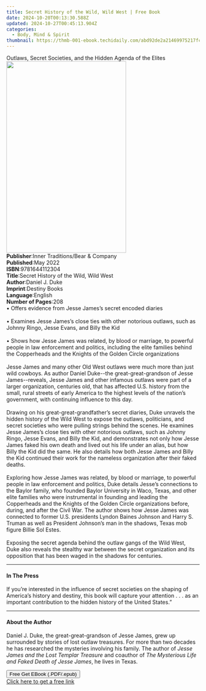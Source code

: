 ```yaml
---
title: Secret History of the Wild, Wild West | Free Book
date: 2024-10-20T00:13:30.588Z
updated: 2024-10-27T00:45:13.904Z
categories:
  - Body, Mind & Spirit
thumbnail: https://thmb-001-ebook.techidaily.com/abd92de2a21469975217fca9cf641155daa4811992d25a716edec41bc2cfb205.jpg
---
```

<main id="book-container">
  <div class="flex flex-col">
    <div class="book-brief flex-1 py-6 px-4 sm:p-6 md:py-10 md:px-8">
      <!-- brief-->
      <div class="book-brief-main">
        Outlaws, Secret Societies, and the Hidden Agenda of the Elites
      </div>
    </div>
    <div
      class="book-meta-info flex-1 grid gap-4 col-start-1 col-end-3 row-start-1 sm:mb-6 sm:grid-cols-4 lg:gap-6 lg:col-start-2 lg:row-end-6 lg:row-span-6 lg:mb-0"
    >
      <div
        class="book-meta-info-left place-content-center mt-4 p-4 text-sm leading-6 col-start-2 col-span-2 dark:text-slate-400"
      >
        <img
          class="w-full h-500 object-cover rounded-lg sm:h-255 sm:col-span-2 lg:col-span-full"
          src="https://img-001-ebook.techidaily.com/3a65e752b2a47628922e0359539696260e38ae96f4166eb3d98e65b93f2ed862.jpg"
          alt=""
          width="312"
          height="500"
        />
      </div>
      <div
        class="book-meta-info-right mt-2 col-start-1 row-start-2 col-span-3 self-center"
      >
        <!-- meta data  -->
        <div class="flex flex-col px-4 md:px-8">
          <div class="flex-1">
            <strong>Publisher</strong>:<span class="px-2"
              >Inner Traditions/Bear &amp; Company</span
            >
          </div>
          <div class="flex-1">
            <strong>Published</strong>:<span class="px-2">May 2022</span>
          </div>
          <div class="flex-1">
            <strong>ISBN</strong>:<span class="px-2">9781644112304</span>
          </div>
          <div class="flex-1">
            <strong>Title</strong>:<span class="px-2"
              >Secret History of the Wild, Wild West</span
            >
          </div>
          <div class="flex-1">
            <strong>Author</strong>:<span class="px-2">Daniel J. Duke</span>
          </div>
          <div class="flex-1">
            <strong>Imprint</strong>:<span class="px-2">Destiny Books</span>
          </div>
          <div class="flex-1">
            <strong>Language</strong>:<span class="px-2">English</span>
          </div>
          <div class="flex-1">
            <strong>Number of Pages</strong>:<span class="px-2">208</span>
          </div>
        </div>
      </div>
    </div>
    <div class="book-description flex-1 py-6 px-4 sm:p-6 md:py-10 md:px-8">
      <div class="book-description-main">
        <div accordion-content="" id="description">
          • Offers evidence from Jesse James’s secret encoded diaries
          <br /><br />• Examines Jesse James’s close ties with other notorious
          outlaws, such as Johnny Ringo, Jesse Evans, and Billy the Kid
          <br /><br />• Shows how Jesse James was related, by blood or marriage,
          to powerful people in law enforcement and politics, including the
          elite families behind the Copperheads and the Knights of the Golden
          Circle organizations <br /><br />Jesse James and many other Old West
          outlaws were much more than just wild cowboys. As author Daniel
          Duke--the great-great-grandson of Jesse James--reveals, Jesse James
          and other infamous outlaws were part of a larger organization,
          centuries old, that has affected U.S. history from the small, rural
          streets of early America to the highest levels of the nation’s
          government, with continuing influence to this day.<br /><br />Drawing
          on his great-great-grandfather’s secret diaries, Duke unravels the
          hidden history of the Wild West to expose the outlaws, politicians,
          and secret societies who were pulling strings behind the scenes. He
          examines Jesse James’s close ties with other notorious outlaws, such
          as Johnny Ringo, Jesse Evans, and Billy the Kid, and demonstrates not
          only how Jesse James faked his own death and lived out his life under
          an alias, but how Billy the Kid did the same. He also details how both
          Jesse James and Billy the Kid continued their work for the nameless
          organization after their faked deaths. <br /><br />Exploring how Jesse
          James was related, by blood or marriage, to powerful people in law
          enforcement and politics, Duke details Jesse’s connections to the
          Baylor family, who founded Baylor University in Waco, Texas, and other
          elite families who were instrumental in founding and leading the
          Copperheads and the Knights of the Golden Circle organizations before,
          during, and after the Civil War. The author shows how Jesse James was
          connected to former U.S. presidents Lyndon Baines Johnson and Harry S.
          Truman as well as President Johnson’s man in the shadows, Texas mob
          figure Billie Sol Estes. <br /><br />Exposing the secret agenda behind
          the outlaw gangs of the Wild West, Duke also reveals the stealthy war
          between the secret organization and its opposition that has been waged
          in the shadows for centuries.
        </div>
        <div class="accordion-fader"></div>
      </div>
    </div>
    <div class="book-excerpts flex-1 py-6 px-4 sm:p-6 md:py-10 md:px-8">
      <!-- excerpts-->
      <div class="book-excerpts-main">
        <hr />
        <h4 class="placeholder placeholder-heading">
          <span>In The Press</span>
        </h4>
        <p>
          If you’re interested in the influence of secret societies on the
          shaping of America’s history and destiny, this book will capture your
          attention . . . as an important contribution to the hidden history of
          the United States.”
        </p>
      </div>
    </div>
    <div class="book-about-author flex-1 py-6 px-4 sm:p-6 md:py-10 md:px-8">
      <!-- about author-->
      <div class="book-main-author-main">
        <hr />
        <h4 class="placeholder placeholder-heading">
          <span>About the Author</span>
        </h4>
        <p>
          Daniel J. Duke, the great-great-grandson of Jesse James, grew up
          surrounded by stories of lost outlaw treasures. For more than two
          decades he has researched the mysteries involving his family. The
          author of <i>Jesse James and the Lost Templar Treasure</i> and
          coauthor of <i>The Mysterious Life and Faked Death of Jesse James</i>,
          he lives in Texas.
        </p>
      </div>
    </div>
    <div class="book-free-get flex-1 py-6 px-4 sm:p-6 md:py-10 md:px-8">
      <button
        id="btn-free-get"
        class="bg-blue-500 hover:bg-blue-700 text-white font-bold py-2 px-4 rounded"
      >
        Free Get EBook (.PDF/.epub)
      </button>
      <div id="countdown-display" class="px-2 text-lg mt-2"></div>
      <a
        id="free-link"
        class="hidden bg-blue-500 hover:bg-blue-700 text-white font-bold py-2 px-4 rounded"
        href="https://www.ebooks.com/en-us/book/210410922/secret-history-of-the-wild-wild-west/daniel-j-duke/"
        target="_blank"
        >Click here to get a free link</a
      >
    </div>
    <script>
      let countdownTime = 0;
      let countdownInterval = null;
      document
        .getElementById('btn-free-get')
        .addEventListener('click', startCountdown);
      function startCountdown() {
        countdownTime = new Date().getTime() + 60000 * 3;
        countdownInterval = setInterval(updateCountdown, 1000);
        document.getElementById('btn-free-get').disabled = true;
        document
          .getElementById('btn-free-get')
          .classList.add('bg-gray-500', 'cursor-not-allowed');
      }
      function updateCountdown() {
        let currentTime = new Date().getTime();
        let timeLeft = countdownTime - currentTime;
        let secondsLeft = Math.floor(timeLeft / 1000);
        document.getElementById('countdown-display').innerHTML =
          `Remaining time: ${secondsLeft} seconds.`;
        if (secondsLeft <= 0) {
          clearInterval(countdownInterval);
          document.getElementById('btn-free-get').classList.add('hidden');
          document.getElementById('free-link').classList.remove('hidden');
          document.getElementById('countdown-display').innerHTML = '';
        }
      }
    </script>
  </div>
</main>

<ins class="adsbygoogle"
      style="display:block"
      data-ad-client="ca-pub-7571918770474297"
      data-ad-slot="8358498916"
      data-ad-format="auto"
      data-full-width-responsive="true"></ins>
    